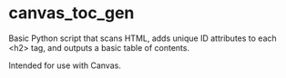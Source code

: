 # canvas_toc_gen

Basic Python script that scans HTML, adds unique ID attributes to each \<h2\> tag, and outputs a basic table of contents. 

Intended for use with Canvas.